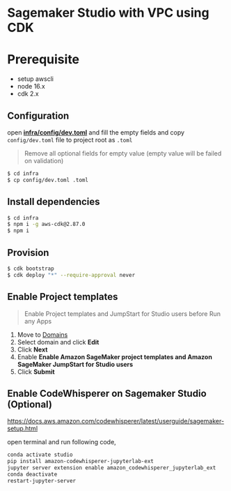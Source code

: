 # Sagemaker Studio with VPC using CDK

# Prerequisite

- setup awscli
- node 16.x
- cdk 2.x

## Configuration

open [**infra/config/dev.toml**](/infra/config/dev.toml) and fill the empty fields
and copy `config/dev.toml` file to project root as `.toml`

> Remove all optional fields for empty value (empty value will be failed on validation)

```bash
$ cd infra
$ cp config/dev.toml .toml
```

## Install dependencies

```bash
$ cd infra
$ npm i -g aws-cdk@2.87.0
$ npm i
```

## Provision

```bash
$ cdk bootstrap
$ cdk deploy "*" --require-approval never
```

## Enable Project templates

> Enable Project templates and JumpStart for Studio users before Run any Apps

1. Move to [Domains](https://ap-northeast-2.console.aws.amazon.com/sagemaker/home?region=ap-northeast-2#/studio)
2. Select domain and click **Edit**
3. Click **Next**
4. Enable **Enable Amazon SageMaker project templates and Amazon SageMaker JumpStart for Studio users**
5. Click **Submit**

## Enable CodeWhisperer on Sagemaker Studio (Optional)

https://docs.aws.amazon.com/codewhisperer/latest/userguide/sagemaker-setup.html

open terminal and run following code,

```bash
conda activate studio
pip install amazon-codewhisperer-jupyterlab-ext
jupyter server extension enable amazon_codewhisperer_jupyterlab_ext
conda deactivate
restart-jupyter-server
```
